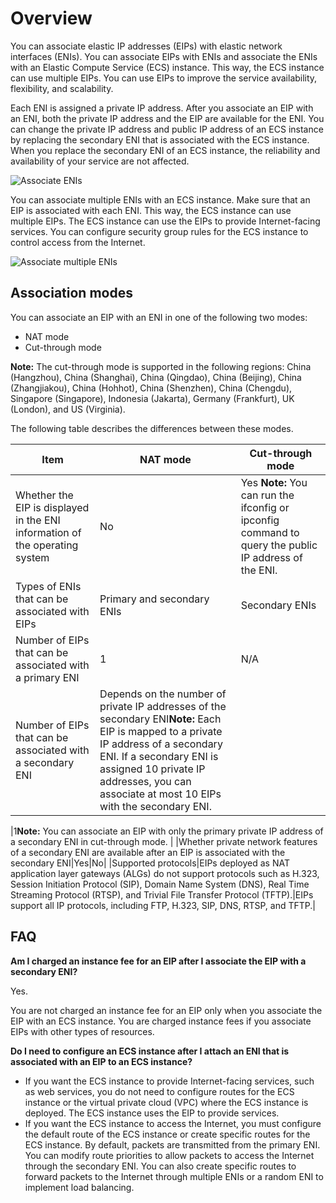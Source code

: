 # Overview

You can associate elastic IP addresses \(EIPs\) with elastic network interfaces \(ENIs\). You can associate EIPs with ENIs and associate the ENIs with an Elastic Compute Service \(ECS\) instance. This way, the ECS instance can use multiple EIPs. You can use EIPs to improve the service availability, flexibility, and scalability.

Each ENI is assigned a private IP address. After you associate an EIP with an ENI, both the private IP address and the EIP are available for the ENI. You can change the private IP address and public IP address of an ECS instance by replacing the secondary ENI that is associated with the ECS instance. When you replace the secondary ENI of an ECS instance, the reliability and availability of your service are not affected.

![Associate ENIs](https://static-aliyun-doc.oss-accelerate.aliyuncs.com/assets/img/en-US/1006401261/p10409.png)

You can associate multiple ENIs with an ECS instance. Make sure that an EIP is associated with each ENI. This way, the ECS instance can use multiple EIPs. The ECS instance can use the EIPs to provide Internet-facing services. You can configure security group rules for the ECS instance to control access from the Internet.

![Associate multiple ENIs](https://static-aliyun-doc.oss-accelerate.aliyuncs.com/assets/img/en-US/1006401261/p10410.png)

## Association modes

You can associate an EIP with an ENI in one of the following two modes:

-   NAT mode
-   Cut-through mode

**Note:** The cut-through mode is supported in the following regions: China \(Hangzhou\), China \(Shanghai\), China \(Qingdao\), China \(Beijing\), China \(Zhangjiakou\), China \(Hohhot\), China \(Shenzhen\), China \(Chengdu\), Singapore \(Singapore\), Indonesia \(Jakarta\), Germany \(Frankfurt\), UK \(London\), and US \(Virginia\).

The following table describes the differences between these modes.

|Item|NAT mode|Cut-through mode|
|----|--------|----------------|
|Whether the EIP is displayed in the ENI information of the operating system|No|Yes **Note:** You can run the ifconfig or ipconfig command to query the public IP address of the ENI. |
|Types of ENIs that can be associated with EIPs|Primary and secondary ENIs|Secondary ENIs|
|Number of EIPs that can be associated with a primary ENI|1|N/A|
|Number of EIPs that can be associated with a secondary ENI|Depends on the number of private IP addresses of the secondary ENI**Note:** Each EIP is mapped to a private IP address of a secondary ENI. If a secondary ENI is assigned 10 private IP addresses, you can associate at most 10 EIPs with the secondary ENI.

|1**Note:** You can associate an EIP with only the primary private IP address of a secondary ENI in cut-through mode. |
|Whether private network features of a secondary ENI are available after an EIP is associated with the secondary ENI|Yes|No|
|Supported protocols|EIPs deployed as NAT application layer gateways \(ALGs\) do not support protocols such as H.323, Session Initiation Protocol \(SIP\), Domain Name System \(DNS\), Real Time Streaming Protocol \(RTSP\), and Trivial File Transfer Protocol \(TFTP\).|EIPs support all IP protocols, including FTP, H.323, SIP, DNS, RTSP, and TFTP.|

## FAQ

**Am I charged an instance fee for an EIP after I associate the EIP with a secondary ENI?**

Yes.

You are not charged an instance fee for an EIP only when you associate the EIP with an ECS instance. You are charged instance fees if you associate EIPs with other types of resources.

**Do I need to configure an ECS instance after I attach an ENI that is associated with an EIP to an ECS instance?**

-   If you want the ECS instance to provide Internet-facing services, such as web services, you do not need to configure routes for the ECS instance or the virtual private cloud \(VPC\) where the ECS instance is deployed. The ECS instance uses the EIP to provide services.
-   If you want the ECS instance to access the Internet, you must configure the default route of the ECS instance or create specific routes for the ECS instance. By default, packets are transmitted from the primary ENI. You can modify route priorities to allow packets to access the Internet through the secondary ENI. You can also create specific routes to forward packets to the Internet through multiple ENIs or a random ENI to implement load balancing.

